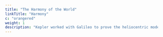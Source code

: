 ```yaml
---
title: "The Harmony of the World"
linkTitle: "Harmony"
c: "orangered"
weight: 1
description: "Kepler worked with Galileo to prove the heliocentric model of the universe"
---
```


